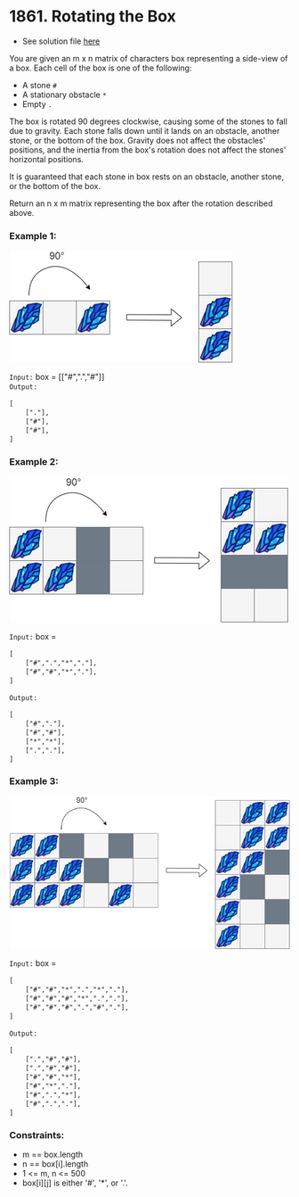 # 1861. Rotating the Box

- See solution file [here](./solution.cpp)

You are given an m x n matrix of characters box representing a side-view of a box. Each
cell of the box is one of the following:

- A stone `#`
- A stationary obstacle `*`
- Empty `.`

The box is rotated 90 degrees clockwise, causing some of the stones to fall due to gravity.
Each stone falls down until it lands on an obstacle, another stone, or the bottom of the box.
Gravity does not affect the obstacles' positions, and the inertia from the box's rotation
does not affect the stones' horizontal positions.

It is guaranteed that each stone in box rests on an obstacle, another stone, or the bottom of the box.

Return an n x m matrix representing the box after the rotation described above.

### Example 1:

![Example 1](./rotatingtheboxleetcodewithstones.png)

`Input:` box = [["#",".","#"]]  
`Output:`
```
[  
    ["."],  
    ["#"],  
    ["#"],
]
```

### Example 2:

![Example 2](./rotatingtheboxleetcode2withstones.png)

`Input:` box =
```
[  
    ["#",".","*","."],  
    ["#","#","*","."],
]
```

`Output:`
```
[  
    ["#","."],  
    ["#","#"],  
    ["*","*"],  
    [".","."],  
]
```

### Example 3:

![Example 3](./rotatingtheboxleetcode3withstone.png)

`Input:` box =  
```
[
    ["#","#","*",".","*","."],
    ["#","#","#","*",".","."],
    ["#","#","#",".","#","."],
]
```
`Output:`
```
[
    [".","#","#"],  
    [".","#","#"],
    ["#","#","*"],
    ["#","*","."],
    ["#",".","*"],
    ["#",".","."],
]
```
 
### Constraints:

- m == box.length
- n == box[i].length
- 1 <= m, n <= 500
- box[i][j] is either '#', '*', or '.'.
